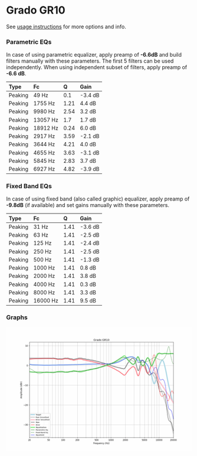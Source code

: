 # Grado GR10
See [usage instructions](https://github.com/jaakkopasanen/AutoEq#usage) for more options and info.

### Parametric EQs
In case of using parametric equalizer, apply preamp of **-6.6dB** and build filters manually
with these parameters. The first 5 filters can be used independently.
When using independent subset of filters, apply preamp of **-6.6 dB**.

| Type    | Fc       |    Q | Gain    |
|:--------|:---------|:-----|:--------|
| Peaking | 49 Hz    | 0.1  | -3.4 dB |
| Peaking | 1755 Hz  | 1.21 | 4.4 dB  |
| Peaking | 9980 Hz  | 2.54 | 3.2 dB  |
| Peaking | 13057 Hz | 1.7  | 1.7 dB  |
| Peaking | 18912 Hz | 0.24 | 6.0 dB  |
| Peaking | 2917 Hz  | 3.59 | -2.1 dB |
| Peaking | 3644 Hz  | 4.21 | 4.0 dB  |
| Peaking | 4655 Hz  | 3.63 | -3.1 dB |
| Peaking | 5845 Hz  | 2.83 | 3.7 dB  |
| Peaking | 6927 Hz  | 4.82 | -3.9 dB |

### Fixed Band EQs
In case of using fixed band (also called graphic) equalizer, apply preamp of **-9.8dB**
(if available) and set gains manually with these parameters.

| Type    | Fc       |    Q | Gain    |
|:--------|:---------|:-----|:--------|
| Peaking | 31 Hz    | 1.41 | -3.6 dB |
| Peaking | 63 Hz    | 1.41 | -2.5 dB |
| Peaking | 125 Hz   | 1.41 | -2.4 dB |
| Peaking | 250 Hz   | 1.41 | -2.5 dB |
| Peaking | 500 Hz   | 1.41 | -1.3 dB |
| Peaking | 1000 Hz  | 1.41 | 0.8 dB  |
| Peaking | 2000 Hz  | 1.41 | 3.8 dB  |
| Peaking | 4000 Hz  | 1.41 | 0.3 dB  |
| Peaking | 8000 Hz  | 1.41 | 3.3 dB  |
| Peaking | 16000 Hz | 1.41 | 9.5 dB  |

### Graphs
![](./Grado%20GR10.png)